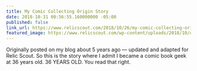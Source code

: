 ```yaml
---
title: My Comic Collecting Origin Story
date: 2018-10-31 00:56:55.160000000 -05:00
published: false
link_url: https://www.relicscout.com/2018/10/26/my-comic-collecting-origin-story/
featured_image: https://www.relicscout.com/wp-content/uploads/2018/10/origin-cgc.png
---
```


Originally posted on my blog about 5 years ago — updated and adapted for Relic Scout. So this is the story where I admit I became a comic book geek at 36 years old. 36 YEARS OLD. You read that right.